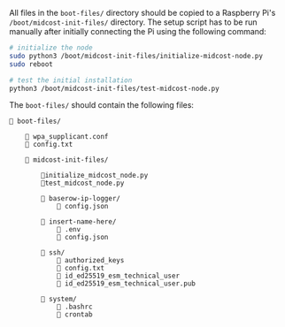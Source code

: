 All files in the `boot-files/` directory should be copied to a Raspberry Pi's `/boot/midcost-init-files/` directory. The setup script has to be run manually after initially connecting the Pi using the following command:

```bash
# initialize the node
sudo python3 /boot/midcost-init-files/initialize-midcost-node.py
sudo reboot

# test the initial installation
python3 /boot/midcost-init-files/test-midcost-node.py
```

The `boot-files/` should contain the following files:

```
📁 boot-files/

    📄 wpa_supplicant.conf
    📄 config.txt

    📁 midcost-init-files/

        📄initialize_midcost_node.py
        📄test_midcost_node.py

        📁 baserow-ip-logger/
            📄 config.json

        📁 insert-name-here/
            📄 .env
            📄 config.json

        📁 ssh/
            📄 authorized_keys
            📄 config.txt
            📄 id_ed25519_esm_technical_user
            📄 id_ed25519_esm_technical_user.pub

        📁 system/
            📄 .bashrc
            📄 crontab
```
